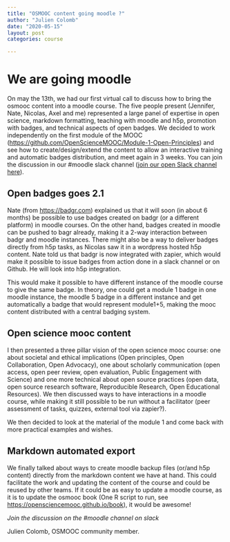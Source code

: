 ```yaml
---
title: "OSMOOC content going moodle ?"
author: "Julien Colomb"
date: "2020-05-15"
layout: post
categories: course

---
```




# We are going moodle

On may the 13th, we had our first virtual call to discuss how to bring the osmooc content into a moodle course. The five people present (Jennifer, Nate, Nicolas, Axel and me) represented a large panel of expertise in open science, markdown formatting, teaching with moodle and h5p, promotion with badges, and technical aspects of open badges. We decided to work independently on the first module of the MOOC (https://github.com/OpenScienceMOOC/Module-1-Open-Principles) and see how to create/design/extend the content to allow an interactive training and automatic badges distribution, and meet again in 3 weeks. You can join the discussion in our #moodle slack channel ([join our open Slack channel here](https://osmooc.herokuapp.com/)).


## Open badges goes 2.1

Nate (from https://badgr.com) explained us that it will soon (in about 6 months) be possible to use badges created on badgr (or a different platform) in moodle courses. On the other hand, badges created in moodle can be pushed to bagr already, making it a 2-way interaction between badgr and moodle instances. There might also be a way to deliver badges directly from h5p tasks, as Nicolas saw it in a wordpress hosted h5p content. Nate told us that badgr is now integrated with zapier, which would make it possible to issue badges from action done in a slack channel or on Github. He will look into h5p integration.

This would make it possible to have different instance of the moodle course to give the same badge. In theory, one could get a module 1 badge in one moodle instance, the moodle 5 badge in a different instance and get automatically a badge that would represent module1+5, making the mooc content distributed with a central badging system.

## Open science mooc content

I then presented a three pillar vision of the open science mooc course: one about societal and ethical implications (Open principles, Open Collaboration, Open Advocacy), one about scholarly communication (open access, open peer review, open evaluation, Public Engagement with Science) and one more technical about open source practices (open data, open source research software, Reproducible Research, Open Educational Resources). We then discussed ways to have interactions in a moodle course, while making it still possible to be run without a facilitator (peer assessment of tasks, quizzes, external tool via zapier?).

We then decided to look at the material of the module 1 and come back with more practical examples and wishes.

## Markdown automated export

We finally talked about ways to create moodle backup files (or/and h5p content) directly from the markdown content we have at hand. This could facilitate the work and updating the content of the course and could be reused by other teams. If it could be as easy to update a moodle course, as it is to update the osmooc book (One R script to run, see https://opensciencemooc.github.io/book), it would be awesome!

*Join the discussion on the #moodle channel on slack*

Julien Colomb, OSMOOC community member.

